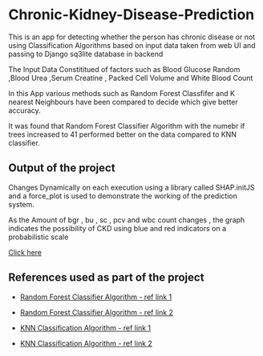 # Chronic-Kidney-Disease-Prediction
This is an app for detecting whether the person has chronic disease or not using Classification Algorithms based on input data taken from web UI and passing to Django sq3lite database in backend

The Input Data Constititued of factors such as Blood Glucose Random ,Blood Urea ,Serum Creatine , Packed Cell Volume and White Blood Count

In this App various methods such as Random Forest Classfifer and K nearest Neighbours have been compared to decide which give better accuracy.

It was found that Random Forest Classifier Algorithm with the numebr if trees increased to 41 performed better on the data compared to KNN classifier.


## Output of the project
  
  Changes Dynamically on each execution using a library called SHAP.initJS and a force_plot is used to demonstrate the working of the prediction system. 
  
  As the Amount of bgr , bu , sc , pcv and wbc count changes , the graph indicates the possibility of CKD using blue and red indicators on a probabilistic scale
  
  [Click here](https://user-images.githubusercontent.com/60535124/113891914-23449680-97e3-11eb-8d64-46cfdcb9ad59.png)

## References used as part of the project

   - [Random Forest Classifier Algorithm - ref link 1](https://www.simplilearn.com/tutorials/machine-learning-tutorial/random-forest-algorithm)

   - [Random Forest Classifier Algorithm - ref link 2](https://builtin.com/data-science/random-forest-algorithm)

   - [KNN Classification Algorithm - ref link 1](https://www.datacamp.com/community/tutorials/k-nearest-neighbor-classification-scikit-learn)

   - [KNN Classification Algorithm - ref link 2](https://www.javatpoint.com/k-nearest-neighbor-algorithm-for-machine-learning)


